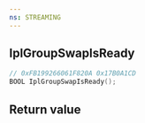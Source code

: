 ```yaml
---
ns: STREAMING
---
```

## IplGroupSwapIsReady

```c
// 0xFB199266061F820A 0x17B0A1CD
BOOL IplGroupSwapIsReady();
```


## Return value
